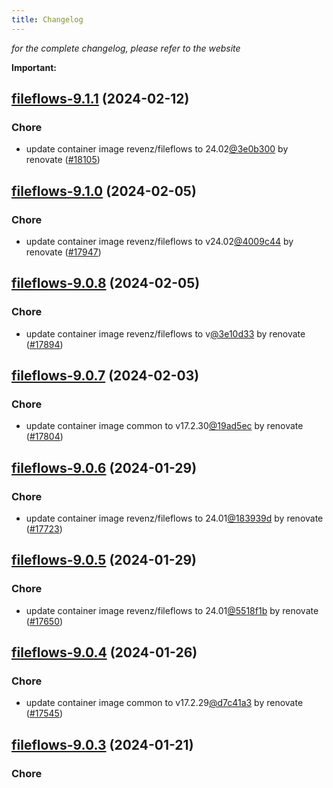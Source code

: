 ```yaml
---
title: Changelog
---
```



*for the complete changelog, please refer to the website*

**Important:**
























## [fileflows-9.1.1](https://github.com/truecharts/charts/compare/fileflows-9.1.0...fileflows-9.1.1) (2024-02-12)

### Chore



- update container image revenz/fileflows to 24.02[@3e0b300](https://github.com/3e0b300) by renovate ([#18105](https://github.com/truecharts/charts/issues/18105))


## [fileflows-9.1.0](https://github.com/truecharts/charts/compare/fileflows-9.0.8...fileflows-9.1.0) (2024-02-05)

### Chore



- update container image revenz/fileflows to v24.02[@4009c44](https://github.com/4009c44) by renovate ([#17947](https://github.com/truecharts/charts/issues/17947))


## [fileflows-9.0.8](https://github.com/truecharts/charts/compare/fileflows-9.0.7...fileflows-9.0.8) (2024-02-05)

### Chore



- update container image revenz/fileflows to v[@3e10d33](https://github.com/3e10d33) by renovate ([#17894](https://github.com/truecharts/charts/issues/17894))


## [fileflows-9.0.7](https://github.com/truecharts/charts/compare/fileflows-9.0.6...fileflows-9.0.7) (2024-02-03)

### Chore



- update container image common to v17.2.30[@19ad5ec](https://github.com/19ad5ec) by renovate ([#17804](https://github.com/truecharts/charts/issues/17804))


## [fileflows-9.0.6](https://github.com/truecharts/charts/compare/fileflows-9.0.5...fileflows-9.0.6) (2024-01-29)

### Chore



- update container image revenz/fileflows to 24.01[@183939d](https://github.com/183939d) by renovate ([#17723](https://github.com/truecharts/charts/issues/17723))


## [fileflows-9.0.5](https://github.com/truecharts/charts/compare/fileflows-9.0.4...fileflows-9.0.5) (2024-01-29)

### Chore



- update container image revenz/fileflows to 24.01[@5518f1b](https://github.com/5518f1b) by renovate ([#17650](https://github.com/truecharts/charts/issues/17650))


## [fileflows-9.0.4](https://github.com/truecharts/charts/compare/fileflows-9.0.3...fileflows-9.0.4) (2024-01-26)

### Chore



- update container image common to v17.2.29[@d7c41a3](https://github.com/d7c41a3) by renovate ([#17545](https://github.com/truecharts/charts/issues/17545))


## [fileflows-9.0.3](https://github.com/truecharts/charts/compare/fileflows-9.0.2...fileflows-9.0.3) (2024-01-21)

### Chore

